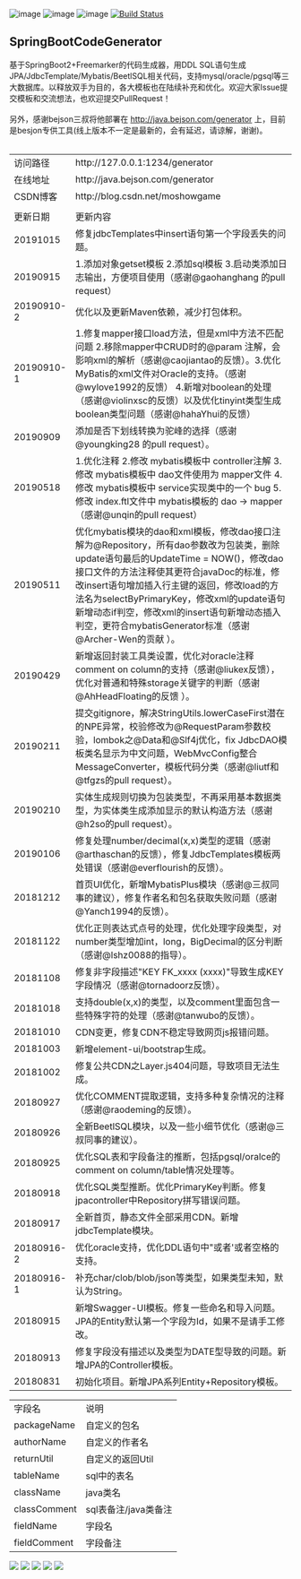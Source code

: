 ![image](https://img.shields.io/badge/SpringBoot2-%E2%98%85%E2%98%85%E2%98%85%E2%98%85%E2%98%85-brightgreen.svg)
![image](https://img.shields.io/badge/Freemarker-%E2%98%85%E2%98%85%E2%98%85%E2%98%85%E2%98%85-brightgreen.svg)
![image](https://img.shields.io/badge/CodeGenerator-%E2%98%85%E2%98%85%E2%98%85%E2%98%85%E2%98%85-brightgreen.svg)
[![Build Status](https://travis-ci.org/moshowgame/SpringBootCodeGenerator.svg?branch=master)](https://travis-ci.org/moshowgame/SpringBootCodeGenerator)
<br>

SpringBootCodeGenerator
----
基于SpringBoot2+Freemarker的代码生成器，用DDL SQL语句生成JPA/JdbcTemplate/Mybatis/BeetlSQL相关代码，支持mysql/oracle/pgsql等三大数据库。以释放双手为目的，各大模板也在陆续补充和优化。欢迎大家Issue提交模板和交流想法，也欢迎提交PullRequest！
<br><br>
另外，感谢bejson三叔将他部署在 http://java.bejson.com/generator 上，目前是besjon专供工具(线上版本不一定是最新的，会有延迟，请谅解，谢谢)。
<br><br>
<table><tbody>
<tr><td>访问路径</td> <td>http://127.0.0.1:1234/generator</td></tr>
<tr><td>在线地址</td> <td>http://java.bejson.com/generator</td></tr>
<tr><td>CSDN博客</td> <td>http://blog.csdn.net/moshowgame</td></tr>
<tr><td></td> <td></td></tr>
<tr><td>更新日期</td> <td>更新内容</td></tr>
<tr><td>20191015<td>修复jdbcTemplates中insert语句第一个字段丢失的问题。 </td></tr>   
<tr><td>20190915<td>1.添加对象getset模板 2.添加sql模板 3.启动类添加日志输出，方便项目使用（感谢@gaohanghang 的pull request） </td></tr>   
<tr><td>20190910-2<td>优化以及更新Maven依赖，减少打包体积。 </td></tr>   
<tr><td>20190910-1<td>1.修复mapper接口load方法，但是xml中方法不匹配问题 2.移除mapper中CRUD时的@param 注解，会影响xml的解析（感谢@caojiantao的反馈）。3.优化MyBatis的xml文件对Oracle的支持。（感谢@wylove1992的反馈） 4.新增对boolean的处理（感谢@violinxsc的反馈）以及优化tinyint类型生成boolean类型问题（感谢@hahaYhui的反馈） </td></tr>   
<tr><td>20190909<td>添加是否下划线转换为驼峰的选择（感谢@youngking28 的pull request）。</td></tr>   
<tr><td>20190518<td>1.优化注释 2.修改 mybatis模板中 controller注解 3.修改 mybatis模板中 dao文件使用为 mapper文件 4.修改 mybatis模板中 service实现类中的一个 bug 5.修改 index.ftl文件中 mybatis模板的 dao -> mapper（感谢@unqin的pull request）</td></tr>
<tr><td>20190511<td>优化mybatis模块的dao和xml模板，修改dao接口注解为@Repository，所有dao参数改为包装类，删除update语句最后的UpdateTime = NOW()，修改dao接口文件的方法注释使其更符合javaDoc的标准，修改insert语句增加插入行主键的返回，修改load的方法名为selectByPrimaryKey，修改xml的update语句新增动态if判空，修改xml的insert语句新增动态插入判空，更符合mybatisGenerator标准（感谢@Archer-Wen的贡献 ）。</td></tr>
<tr><td>20190429<td>新增返回封装工具类设置，优化对oracle注释comment on column的支持（感谢@liukex反馈），优化对普通和特殊storage关键字的判断（感谢@AhHeadFloating的反馈 ）。</td></tr>
<tr><td>20190211<td>提交gitignore，解决StringUtils.lowerCaseFirst潜在的NPE异常，校验修改为@RequestParam参数校验，lombok之@Data和@Slf4j优化，fix JdbcDAO模板类名显示为中文问题，WebMvcConfig整合MessageConverter，模板代码分类（感谢@liutf和@tfgzs的pull request）。</td></tr>
<tr><td>20190210<td>实体生成规则切换为包装类型，不再采用基本数据类型，为实体类生成添加显示的默认构造方法（感谢@h2so的pull request）。</td></tr>
<tr><td>20190106<td>修复处理number/decimal(x,x)类型的逻辑（感谢@arthaschan的反馈），修复JdbcTemplates模板两处错误（感谢@everflourish的反馈）。</td></tr>
<tr><td>20181212<td>首页UI优化，新增MybatisPlus模块（感谢@三叔同事的建议），修复作者名和包名获取失败问题（感谢@Yanch1994的反馈）。</td></tr>
<tr><td>20181122<td>优化正则表达式点号的处理，优化处理字段类型，对number类型增加int，long，BigDecimal的区分判断（感谢@lshz0088的指导）。</td></tr>
<tr><td>20181108<td>修复非字段描述"KEY FK_xxxx (xxxx)"导致生成KEY字段情况（感谢@tornadoorz反馈）。</td></tr>
<tr><td>20181018<td>支持double(x,x)的类型，以及comment里面包含一些特殊字符的处理（感谢@tanwubo的反馈）。</td></tr>
<tr><td>20181010<td>CDN变更，修复CDN不稳定导致网页js报错问题。</td></tr>
<tr><td>20181003<td>新增element-ui/bootstrap生成。</td></tr>
<tr><td>20181002<td>修复公共CDN之Layer.js404问题，导致项目无法生成。</td></tr>
<tr><td>20180927<td>优化COMMENT提取逻辑，支持多种复杂情况的注释（感谢@raodeming的反馈）。</td></tr>
<tr><td>20180926<td>全新BeetlSQL模块，以及一些小细节优化（感谢@三叔同事的建议）。</td></tr>
<tr><td>20180925<td>优化SQL表和字段备注的推断，包括pgsql/oralce的comment on column/table情况处理等。</td></tr>
<tr><td>20180918<td>优化SQL类型推断。优化PrimaryKey判断。修复jpacontroller中Repository拼写错误问题。</td></tr>
<tr><td>20180917<td>全新首页，静态文件全部采用CDN。新增jdbcTemplate模块。</td></tr>
<tr><td>20180916-2<td>优化oracle支持，优化DDL语句中"或者'或者空格的支持。</td></tr>
<tr><td>20180916-1<td>补充char/clob/blob/json等类型，如果类型未知，默认为String。</td></tr>
<tr><td>20180915<td>新增Swagger-UI模板。修复一些命名和导入问题。JPA的Entity默认第一个字段为Id，如果不是请手工修改。</td></tr>
<tr><td>20180913<td>修复字段没有描述以及类型为DATE型导致的问题。新增JPA的Controller模板。</td></tr>
<tr><td>20180831<td>初始化项目。新增JPA系列Entity+Repository模板。</td></tr>
</tbody></table>

<table><tbody>
<tr><td>字段名</td> <td>说明</td></tr>
<tr><td>packageName</td> <td>自定义的包名</td></tr>
<tr><td>authorName</td> <td>自定义的作者名</td></tr>
<tr><td>returnUtil</td> <td>自定义的返回Util</td></tr>
<tr><td>tableName</td> <td>sql中的表名</td></tr>
<tr><td>className</td> <td>java类名</td></tr>
<tr><td>classComment</td> <td>sql表备注/java类备注</td></tr>
<tr><td>fieldName</td> <td>字段名</td></tr>
<tr><td>fieldComment</td> <td>字段备注</td></tr>
</tbody></table>

<img src="./codegenerator1.png">
<img src="./codegenerator2.png">
<img src="./codegenerator3.png">
<img src="./codegenerator4.png">
<img src="./donate.jpg">
<table>
